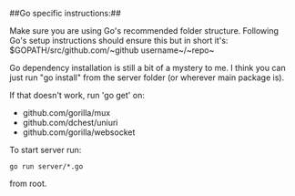 ##Go specific instructions:##

Make sure you are using Go's recommended folder structure.
Following Go's setup instructions should ensure this but in short it's:
$GOPATH/src/github.com/~github username~/~repo~

Go dependency installation is still a bit of a mystery to me. I think you can just run "go install" from the server folder (or wherever main package is).

If that doesn't work, run 'go get' on:
* github.com/gorilla/mux
* github.com/dchest/uniuri
* github.com/gorilla/websocket

To start server run:
```
go run server/*.go
```
from root.

